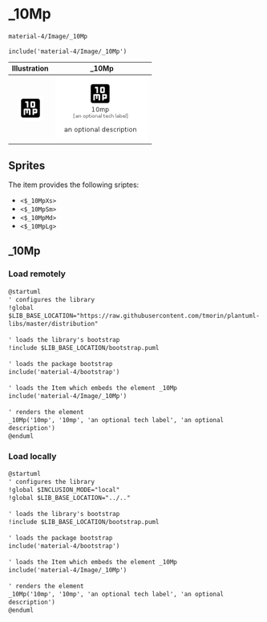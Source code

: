 # _10Mp


```text
material-4/Image/_10Mp
```

```text
include('material-4/Image/_10Mp')
```



| Illustration | _10Mp |
| :---: | :---: |
| ![illustration for Illustration](../../material-4/Image/_10Mp.png) | ![illustration for _10Mp](../../material-4/Image/_10Mp.Local.png) |



## Sprites
The item provides the following sriptes:

- `<$_10MpXs>`
- `<$_10MpSm>`
- `<$_10MpMd>`
- `<$_10MpLg>`





## _10Mp

### Load remotely
```plantuml
@startuml
' configures the library
!global $LIB_BASE_LOCATION="https://raw.githubusercontent.com/tmorin/plantuml-libs/master/distribution"

' loads the library's bootstrap
!include $LIB_BASE_LOCATION/bootstrap.puml

' loads the package bootstrap
include('material-4/bootstrap')

' loads the Item which embeds the element _10Mp
include('material-4/Image/_10Mp')

' renders the element
_10Mp('10mp', '10mp', 'an optional tech label', 'an optional description')
@enduml
```

### Load locally
```plantuml
@startuml
' configures the library
!global $INCLUSION_MODE="local"
!global $LIB_BASE_LOCATION="../.."

' loads the library's bootstrap
!include $LIB_BASE_LOCATION/bootstrap.puml

' loads the package bootstrap
include('material-4/bootstrap')

' loads the Item which embeds the element _10Mp
include('material-4/Image/_10Mp')

' renders the element
_10Mp('10mp', '10mp', 'an optional tech label', 'an optional description')
@enduml
```

